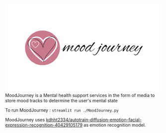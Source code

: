 ![alt text](https://raw.githubusercontent.com/MichaelJamesL/MoodJourney/main/logo/9-tp.png)
MoodJourney is a Mental health support services in the form of media to store mood tracks to determine the user's mental state

To run MoodJourney :
`streamlit run ./MoodJourney.py`

MoodJourney uses [kdhht2334/autotrain-diffusion-emotion-facial-expression-recognition-40429105179](https://huggingface.co/kdhht2334/autotrain-diffusion-emotion-facial-expression-recognition-40429105179) as emotion recognition model.